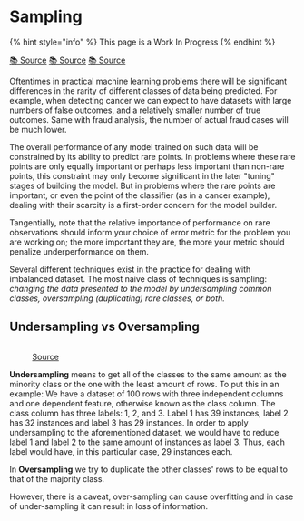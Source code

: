 # Sampling

{% hint style="info" %}
This page is a Work In Progress
{% endhint %}

[📚 Source](https://www.kaggle.com/code/residentmario/undersampling-and-oversampling-imbalanced-data/notebook) [📚 Source](https://medium.com/analytics-vidhya/undersampling-and-oversampling-an-old-and-a-new-approach-4f984a0e8392) [📚 Source](https://www.analyticsvidhya.com/blog/2020/07/10-techniques-to-deal-with-class-imbalance-in-machine-learning/)

Oftentimes in practical machine learning problems there will be significant differences in the rarity of different classes of data being predicted. For example, when detecting cancer we can expect to have datasets with large numbers of false outcomes, and a relatively smaller number of true outcomes. Same with fraud analysis, the number of actual fraud cases will be much lower.

The overall performance of any model trained on such data will be constrained by its ability to predict rare points. In problems where these rare points are only equally important or perhaps less important than non-rare points, this constraint may only become significant in the later "tuning" stages of building the model. But in problems where the rare points are important, or even the point of the classifier (as in a cancer example), dealing with their scarcity is a first-order concern for the model builder.

Tangentially, note that the relative importance of performance on rare observations should inform your choice of error metric for the problem you are working on; the more important they are, the more your metric should penalize underperformance on them.

Several different techniques exist in the practice for dealing with imbalanced dataset. The most naive class of techniques is sampling: _changing the data presented to the model by undersampling common classes, oversampling (duplicating) rare classes, or both._

## Undersampling vs Oversampling

<figure><img src="../../_build/html/_images/image71.PNG" alt=""><figcaption><p><a href="https://medium.com/analytics-vidhya/undersampling-and-oversampling-an-old-and-a-new-approach-4f984a0e8392">Source</a></p></figcaption></figure>

**Undersampling** means to get all of the classes to the same amount as the minority class or the one with the least amount of rows. To put this in an example: We have a dataset of 100 rows with three independent columns and one dependent feature, otherwise known as the class column. The class column has three labels: 1, 2, and 3. Label 1 has 39 instances, label 2 has 32 instances and label 3 has 29 instances. In order to apply undersampling to the aforementioned dataset, we would have to reduce label 1 and label 2 to the same amount of instances as label 3. Thus, each label would have, in this particular case, 29 instances each.

In **Oversampling** we try to duplicate the other classes' rows to be equal to that of the majority class.

However, there is a caveat, over-sampling can cause overfitting and in case of under-sampling it can result in loss of information.
